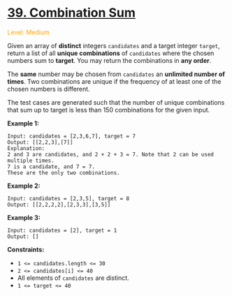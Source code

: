 # [39. Combination Sum](https://leetcode.cn/problems/combination-sum/)

<span style="color:orange">Level: Medium</span>

Given an array of **distinct** integers `candidates` and a target integer `target`, return a list of all **unique combinations** of `candidates` where the chosen numbers sum to **target**. You may return the combinations in **any order**.

The **same** number may be chosen from `candidates` an **unlimited number of times**. Two combinations are unique if the
frequency of at least one of the chosen numbers is different.

The test cases are generated such that the number of unique combinations that sum up to target is less than 150 combinations for the given input.


**Example 1:**

```
Input: candidates = [2,3,6,7], target = 7
Output: [[2,2,3],[7]]
Explanation:
2 and 3 are candidates, and 2 + 2 + 3 = 7. Note that 2 can be used multiple times.
7 is a candidate, and 7 = 7.
These are the only two combinations.
```

**Example 2:**

```
Input: candidates = [2,3,5], target = 8
Output: [[2,2,2,2],[2,3,3],[3,5]]
```

**Example 3:**

```
Input: candidates = [2], target = 1
Output: []
```


**Constraints:**
* `1 <= candidates.length <= 30`
* `2 <= candidates[i] <= 40`
* All elements of `candidates` are distinct.
* `1 <= target <= 40`